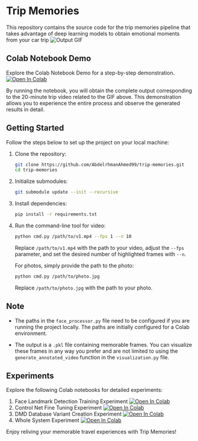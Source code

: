 # Trip Memories

This repository contains the source code for the trip memories pipeline that takes advantage of deep learning models to obtain emotional moments from your car trip
![Output GIF](Tests/output.gif)


## Colab Notebook Demo
Explore the Colab Notebook Demo for a step-by-step demonstration.[![Open In Colab](https://colab.research.google.com/assets/colab-badge.svg)](https://colab.research.google.com/drive/1_PWUEjVedu6RdzzhVNu25RahvcJwRhLi?usp=sharing)

By running the notebook, you will obtain the complete output corresponding to the 20-minute trip video related to the GIF above. This demonstration allows you to experience the entire process and observe the generated results in detail.


## Getting Started

Follow the steps below to set up the project on your local machine:

1. Clone the repository:
    ```bash
    git clone https://github.com/AbdelrhmanAhmed99/trip-memories.git
    cd trip-memories
    ```

2. Initialize submodules:
    ```bash
    git submodule update --init --recursive
    ```

3. Install dependencies:
    ```bash
    pip install -r requirements.txt
    ```
4. Run the command-line tool for video:
    ```bash
    python cmd.py /path/to/v1.mp4 --fps 1 --n 10
    ```
    Replace `/path/to/v1.mp4` with the path to your video, adjust the `--fps` parameter, and set the desired number of highlighted frames with `--n`.

   For photos, simply provide the path to the photo:
    ```bash
    python cmd.py /path/to/photo.jpg
    ```
    Replace `/path/to/photo.jpg` with the path to your photo.


## Note

- The paths in the `face_processor.py` file need to be configured if you are running the project locally. The paths are initially configured for a Colab environment.

- The output is a `.pkl` file containing memorable frames. You can visualize these frames in any way you prefer and are not limited to using the `generate_annotated_video` function in the `visualization.py` file.

## Experiments

Explore the following Colab notebooks for detailed experiments:

1. Face Landmark Detection Training Experiment [![Open In Colab](https://colab.research.google.com/assets/colab-badge.svg)](https://colab.research.google.com/drive/1TDVExKz4HvsQbBImZfY8ytCELj20dxpC?usp=sharing)
2. Control Net Fine Tuning Experiment [![Open In Colab](https://colab.research.google.com/assets/colab-badge.svg)](https://colab.research.google.com/drive/1sDW1Flrl2-UbZq4hcRRSBGY2c0Bf0vIT?usp=sharing)
3. DMD Database Variant Creation Experiment [![Open In Colab](https://colab.research.google.com/assets/colab-badge.svg)](https://colab.research.google.com/drive/1m1OCOFcKGCK36dTcqkxlA3Hw0XTrr7vL?usp=sharing)
4. Whole System Experiment [![Open In Colab](https://colab.research.google.com/assets/colab-badge.svg)](https://colab.research.google.com/drive/1oWM5bDXgHzojxywK5Y4Ctzm1qtuJx62o?usp=sharing)

Enjoy reliving your memorable travel experiences with Trip Memories!
